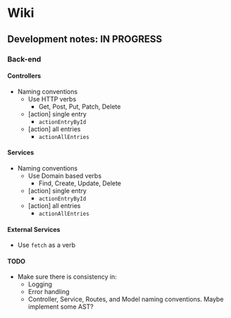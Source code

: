 # Wiki

## Development notes: IN PROGRESS

### Back-end

#### Controllers

- Naming conventions
  - Use HTTP verbs
    - Get, Post, Put, Patch, Delete
  - [action] single entry
    - `actionEntryById`
  - [action] all entries
    - `actionAllEntries`

#### Services

- Naming conventions
  - Use Domain based verbs
    - Find, Create, Update, Delete
  - [action] single entry
    - `actionEntryById`
  - [action] all entries
    - `actionAllEntries`

#### External Services

- Use `fetch` as a verb

#### TODO

- Make sure there is consistency in:
  - Logging
  - Error handling
  - Controller, Service, Routes, and Model naming conventions. Maybe implement some AST?

